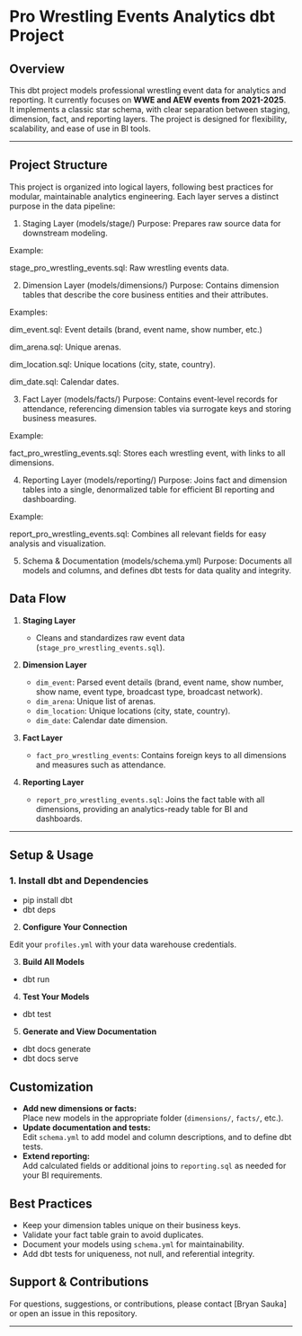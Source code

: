 # Pro Wrestling Events Analytics dbt Project

## Overview

This dbt project models professional wrestling event data for analytics and reporting. It currently focuses on **WWE and AEW events from 2021-2025**. It implements a classic star schema, with clear separation between staging, dimension, fact, and reporting layers. The project is designed for flexibility, scalability, and ease of use in BI tools.

---

## Project Structure 

This project is organized into logical layers, following best practices for modular, maintainable analytics engineering. Each layer serves a distinct purpose in the data pipeline:

1. Staging Layer (models/stage/)
Purpose: Prepares raw source data for downstream modeling.

Example:

stage_pro_wrestling_events.sql: Raw wrestling events data.

2. Dimension Layer (models/dimensions/)
Purpose: Contains dimension tables that describe the core business entities and their attributes.

Examples:

dim_event.sql: Event details (brand, event name, show number, etc.)

dim_arena.sql: Unique arenas.

dim_location.sql: Unique locations (city, state, country).

dim_date.sql: Calendar dates.

3. Fact Layer (models/facts/)
Purpose: Contains event-level records for attendance, referencing dimension tables via surrogate keys and storing business measures.

Example:

fact_pro_wrestling_events.sql: Stores each wrestling event, with links to all dimensions.

4. Reporting Layer (models/reporting/)
Purpose: Joins fact and dimension tables into a single, denormalized table for efficient BI reporting and dashboarding.

Example:

report_pro_wrestling_events.sql: Combines all relevant fields for easy analysis and visualization.

5. Schema & Documentation (models/schema.yml)
Purpose: Documents all models and columns, and defines dbt tests for data quality and integrity.

## Data Flow

1. **Staging Layer**
   - Cleans and standardizes raw event data (`stage_pro_wrestling_events.sql`).

2. **Dimension Layer**
   - `dim_event`: Parsed event details (brand, event name, show number, show name, event type, broadcast type, broadcast network).
   - `dim_arena`: Unique list of arenas.
   - `dim_location`: Unique locations (city, state, country).
   - `dim_date`: Calendar date dimension.

3. **Fact Layer**
   - `fact_pro_wrestling_events`: Contains foreign keys to all dimensions and measures such as attendance.

4. **Reporting Layer**
   - `report_pro_wrestling_events.sql`: Joins the fact table with all dimensions, providing an analytics-ready table for BI and dashboards.

---

## Setup & Usage

### 1. **Install dbt and Dependencies**

- pip install dbt
- dbt deps

2. **Configure Your Connection**

Edit your `profiles.yml` with your data warehouse credentials.

3. **Build All Models**

- dbt run

4. **Test Your Models**

- dbt test 

5. **Generate and View Documentation**

- dbt docs generate
- dbt docs serve

## Customization

- **Add new dimensions or facts:**  
Place new models in the appropriate folder (`dimensions/`, `facts/`, etc.).
- **Update documentation and tests:**  
Edit `schema.yml` to add model and column descriptions, and to define dbt tests.
- **Extend reporting:**  
Add calculated fields or additional joins to `reporting.sql` as needed for your BI requirements.

## Best Practices

- Keep your dimension tables unique on their business keys.
- Validate your fact table grain to avoid duplicates.
- Document your models using `schema.yml` for maintainability.
- Add dbt tests for uniqueness, not null, and referential integrity.

## Support & Contributions

For questions, suggestions, or contributions, please contact [Bryan Sauka] or open an issue in this repository.

---
